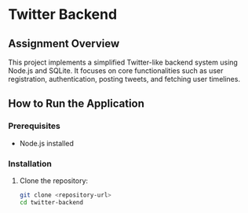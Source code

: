 # Twitter Backend

## Assignment Overview
This project implements a simplified Twitter-like backend system using Node.js and SQLite. It focuses on core functionalities such as user registration, authentication, posting tweets, and fetching user timelines.

## How to Run the Application

### Prerequisites
- Node.js installed

### Installation
1. Clone the repository:
   ```bash
   git clone <repository-url>
   cd twitter-backend
